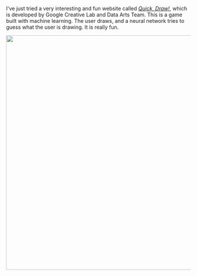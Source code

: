 I've just tried a very interesting and fun website called [*Quick, Draw!*](https://quickdraw.withgoogle.com/#), which is developed by Google Creative Lab and Data Arts Team. This is a game built with machine learning. The user draws, and a neural network tries to guess what the user is drawing. It is really fun. 

<img class="img-responsive center-block" src="https://raw.githubusercontent.com/joshua19881228/my_blogs/master/Life_Discovery/Little_Things/figures/quickdraw.png" alt="" width="640"/>